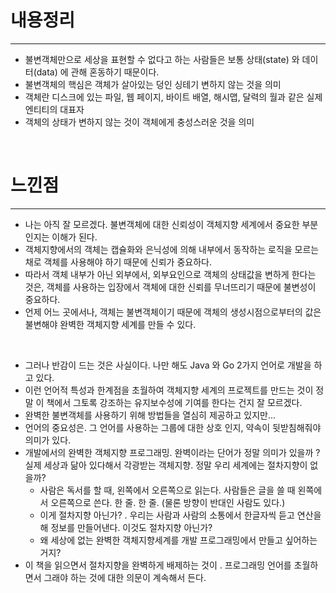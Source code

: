 # 내용정리

---

- 불변객체만으로 세상을 표현할 수 없다고 하는 사람들은 보통 상태(state) 와 데이터(data) 에 관해 혼동하기 때문이다.
- 불변객체의 핵심은 객체가 살아있는 덩인 싱테기 변하지 않는 것을 의미
- 객체란 디스크에 있는 파일, 웹 페이지, 바이트 배열, 해시맵, 달력의 월과 같은 실제 엔티티의 대표자
- 객체의 상태가 변하지 않는 것이 객체에게 충성스러운 것을 의미


<br />

# 느낀점

---

- 나는 아직 잘 모르겠다. 불변객체에 대한 신뢰성이 객체지향 세계에서 중요한 부분인지는 이해가 된다.
- 객체지향에서의 객체는 캡슐화와 은닉성에 의해 내부에서 동작하는 로직을 모르는채로 객체를 사용해야 하기 때문에 신뢰가 중요하다.
- 따라서 객체 내부가 아닌 외부에서, 외부요인으로 객체의 상태값을 변하게 한다는 것은, 객체를 사용하는 입장에서 객체에 대한 신뢰를 무너뜨리기 때문에 불변성이 중요하다.
- 언제 어느 곳에서나, 객체는 불변객체이기 때문에 객체의 생성시점으로부터의 값은 불변해야 완벽한 객체지향 세계를 만들 수 있다.

<br />

- 그러나 반감이 드는 것은 사실이다. 나만 해도 Java 와 Go 2가지 언어로 개발을 하고 있다.
- 이런 언어적 특성과 한계점을 초월하여 객체지향 세계의 프로젝트를 만드는 것이 정말 이 책에서 그토록 강조하는 유지보수성에 기여를 한다는 건지 잘 모르겠다.
- 완벽한 불변객체를 사용하기 위해 방법들을 열심히 제공하고 있지만...
- 언어의 중요성은. 그 언어를 사용하는 그룹에 대한 상호 인지, 약속이 뒷받침해줘야 의미가 있다.
- 개발에서의 완벽한 객체지향 프로그래밍. 완벽이라는 단어가 정말 의미가 있을까 ? 실제 세상과 닮아 있다해서 각광받는 객체지향. 정말 우리 세계에는 절차지향이 없을까?
  - 사람은 독서를 할 때, 왼쪽에서 오른쪽으로 읽는다. 사람들은 글을 쓸 때 왼쪽에서 오른쪽으로 쓴다. 한 줄. 한 줄. (물론 방향이 반대인 사람도 있다.)
  - 이게 절차지향 아닌가? . 우리는 사람과 사람의 소통에서 한글자씩 듣고 연산을 해 정보를 만들어낸다. 이것도 절차지향 아닌가?
  - 왜 세상에 없는 완벽한 객체지향세계를 개발 프로그래밍에서 만들고 싶어하는거지?
- 이 책을 읽으면서 절차지향을 완벽하게 배제하는 것이 . 프로그래밍 언어를 초월하면서 그래야 하는 것에 대한 의문이 계속해서 든다.
